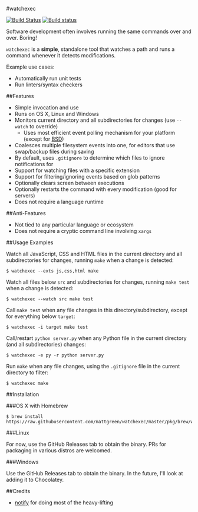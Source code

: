 #watchexec

[![Build Status](https://travis-ci.org/mattgreen/watchexec.svg?branch=master)](https://travis-ci.org/mattgreen/watchexec)
[![Build status](https://ci.appveyor.com/api/projects/status/ivxu31g4rcf4740t?svg=true)](https://ci.appveyor.com/project/mattgreen/watchexec)

Software development often involves running the same commands over and over. Boring!

`watchexec` is a **simple**, standalone tool that watches a path and runs a command whenever it detects modifications.

Example use cases:

* Automatically run unit tests
* Run linters/syntax checkers

##Features

* Simple invocation and use
* Runs on OS X, Linux and Windows
* Monitors current directory and all subdirectories for changes (use `--watch` to override)
	* Uses most efficient event polling mechanism for your platform (except for [BSD](https://github.com/passcod/rsnotify#todo))
* Coalesces multiple filesystem events into one, for editors that use swap/backup files during saving
* By default, uses `.gitignore` to determine which files to ignore notifications for
* Support for watching files with a specific extension
* Support for filtering/ignoring events based on glob patterns
* Optionally clears screen between executions
* Optionally restarts the command with every modification (good for servers)
* Does not require a language runtime

##Anti-Features

* Not tied to any particular language or ecosystem
* Does not require a cryptic command line involving `xargs`

##Usage Examples

Watch all JavaScript, CSS and HTML files in the current directory and all subdirectories for changes, running `make` when a change is detected:

	$ watchexec --exts js,css,html make

Watch all files below `src` and subdirectories for changes, running `make test` when a change is detected:

    $ watchexec --watch src make test

Call `make test` when any file changes in this directory/subdirectory, except for everything below `target`:

    $ watchexec -i target make test

Call/restart `python server.py` when any Python file in the current directory (and all subdirectories) changes:

    $ watchexec -e py -r python server.py

Run `make` when any file changes, using the `.gitignore` file in the current directory to filter:

    $ watchexec make

##Installation

###OS X with Homebrew

    $ brew install https://raw.githubusercontent.com/mattgreen/watchexec/master/pkg/brew/watchexec.rb

###Linux

For now, use the GitHub Releases tab to obtain the binary. PRs for packaging in various distros are welcomed.

###Windows

Use the GitHub Releases tab to obtain the binary. In the future, I'll look at adding it to Chocolatey.

##Credits

* [notify](https://github.com/passcod/rsnotify) for doing most of the heavy-lifting
